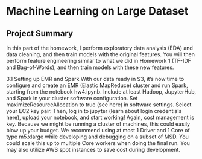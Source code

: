 # Machine Learning on Large Dataset

## Project Summary

In this part of the homework, I perform exploratory data analysis (EDA) and data cleaning, and then train models with the original features. You will then perform feature engineering similar to what we did in
Homework 1 (TF-IDF and Bag-of-Words), and then train models with these new features.

3.1 Setting up EMR and Spark
With our data ready in S3, it’s now time to configure and create an EMR (Elastic MapReduce) cluster and run Spark, starting from the notebook hw4.ipynb. Include at least Hadoop, JupyterHub, and Spark in your
cluster software configuration. Set maximizeResourceAllocation to true (see here) in software settings.
Select your EC2 key pair.
Then, log in to jupyter (learn about login credentials here), upload your notebook, and start working!
Again, cost management is key. Because we might be running a cluster of machines, this could easily blow up your budget. We recommend using at most 1 Driver and 1 Core of type m5.xlarge while developing and debugging on a subset of MSD. You could scale this up to multiple Core workers when doing the final run. You may also utilize AWS spot instances to save cost during development.
